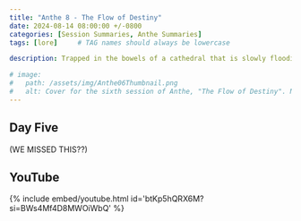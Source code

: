 ```yaml
---
title: "Anthe 8 - The Flow of Destiny"
date: 2024-08-14 08:00:00 +/-0800
categories: [Session Summaries, Anthe Summaries]
tags: [lore]     # TAG names should always be lowercase

description: Trapped in the bowels of a cathedral that is slowly flooding, the group must find a way to save themselves from whatever entity is trying to destroy them. Along the way they gain some insight into why Fomoria has taken a path against the gods.

# image:
#   path: /assets/img/Anthe06Thumbnail.png
#   alt: Cover for the sixth session of Anthe, "The Flow of Destiny". Natalia and Lynore peacefully outlined in a charcoal sketch as described by the session. Made by Blake. 
---
```


## Day Five

(WE MISSED THIS??)

## YouTube

{% include embed/youtube.html id='btKp5hQRX6M?si=BWs4Mf4D8MWOiWbQ' %}
